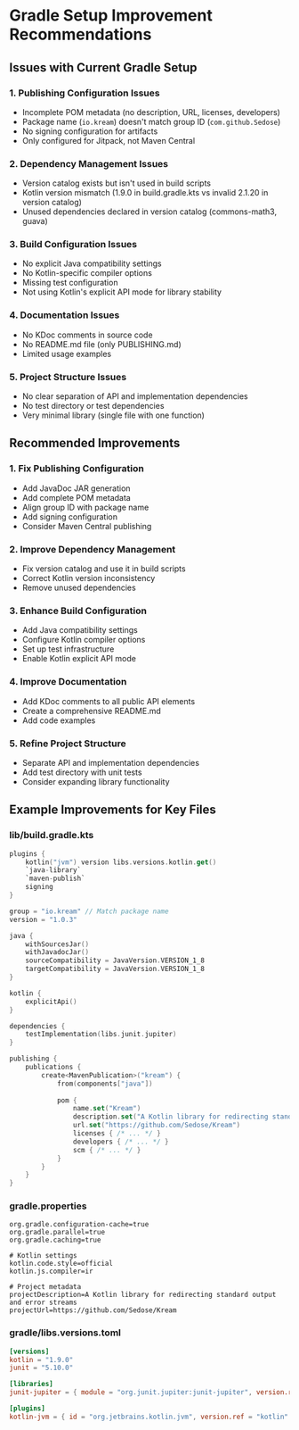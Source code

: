 # Gradle Setup Improvement Recommendations

## Issues with Current Gradle Setup

### 1. Publishing Configuration Issues
- Incomplete POM metadata (no description, URL, licenses, developers)
- Package name (`io.kream`) doesn't match group ID (`com.github.Sedose`)
- No signing configuration for artifacts
- Only configured for Jitpack, not Maven Central

### 2. Dependency Management Issues
- Version catalog exists but isn't used in build scripts
- Kotlin version mismatch (1.9.0 in build.gradle.kts vs invalid 2.1.20 in version catalog)
- Unused dependencies declared in version catalog (commons-math3, guava)

### 3. Build Configuration Issues
- No explicit Java compatibility settings
- No Kotlin-specific compiler options
- Missing test configuration
- Not using Kotlin's explicit API mode for library stability

### 4. Documentation Issues
- No KDoc comments in source code
- No README.md file (only PUBLISHING.md)
- Limited usage examples

### 5. Project Structure Issues
- No clear separation of API and implementation dependencies
- No test directory or test dependencies
- Very minimal library (single file with one function)

## Recommended Improvements

### 1. Fix Publishing Configuration
- Add JavaDoc JAR generation
- Add complete POM metadata
- Align group ID with package name
- Add signing configuration
- Consider Maven Central publishing

### 2. Improve Dependency Management
- Fix version catalog and use it in build scripts
- Correct Kotlin version inconsistency
- Remove unused dependencies

### 3. Enhance Build Configuration
- Add Java compatibility settings
- Configure Kotlin compiler options
- Set up test infrastructure
- Enable Kotlin explicit API mode

### 4. Improve Documentation
- Add KDoc comments to all public API elements
- Create a comprehensive README.md
- Add code examples

### 5. Refine Project Structure
- Separate API and implementation dependencies
- Add test directory with unit tests
- Consider expanding library functionality

## Example Improvements for Key Files

### lib/build.gradle.kts
```kotlin
plugins {
    kotlin("jvm") version libs.versions.kotlin.get()
    `java-library`
    `maven-publish`
    signing
}

group = "io.kream" // Match package name
version = "1.0.3"

java {
    withSourcesJar()
    withJavadocJar()
    sourceCompatibility = JavaVersion.VERSION_1_8
    targetCompatibility = JavaVersion.VERSION_1_8
}

kotlin {
    explicitApi()
}

dependencies {
    testImplementation(libs.junit.jupiter)
}

publishing {
    publications {
        create<MavenPublication>("kream") {
            from(components["java"])
            
            pom {
                name.set("Kream")
                description.set("A Kotlin library for redirecting standard output and error streams")
                url.set("https://github.com/Sedose/Kream")
                licenses { /* ... */ }
                developers { /* ... */ }
                scm { /* ... */ }
            }
        }
    }
}
```

### gradle.properties
```properties
org.gradle.configuration-cache=true
org.gradle.parallel=true
org.gradle.caching=true

# Kotlin settings
kotlin.code.style=official
kotlin.js.compiler=ir

# Project metadata
projectDescription=A Kotlin library for redirecting standard output and error streams
projectUrl=https://github.com/Sedose/Kream
```

### gradle/libs.versions.toml
```toml
[versions]
kotlin = "1.9.0"
junit = "5.10.0"

[libraries]
junit-jupiter = { module = "org.junit.jupiter:junit-jupiter", version.ref = "junit" }

[plugins]
kotlin-jvm = { id = "org.jetbrains.kotlin.jvm", version.ref = "kotlin" }
```